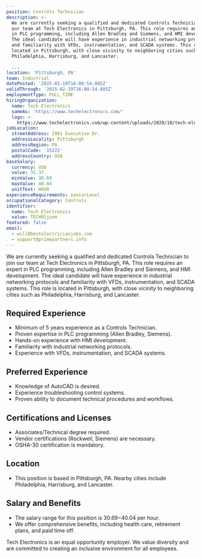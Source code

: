 ```yaml
---
position: Controls Technician
description: >-
  We are currently seeking a qualified and dedicated Controls Technician to join
  our team at Tech Electronics in Pittsburgh, PA. This role requires an expert
  in PLC programming, including Allen Bradley and Siemens, and HMI development.
  The ideal candidate will have experience in industrial networking protocols
  and familiarity with VFDs, instrumentation, and SCADA systems. This role is
  located in Pittsburgh, with close vicinity to neighboring cities such as
  Philadelphia, Harrisburg, and Lancaster.

  ...
location: 'Pittsburgh, PA'
team: Industrial
datePosted: '2025-01-19T16:08:54.885Z'
validThrough: '2025-02-19T16:08:54.885Z'
employmentType: FULL_TIME
hiringOrganization:
  name: Tech Electronics
  sameAs: 'https://www.techelectronics.com/'
  logo: >-
    https://www.techelectronics.com/wp-content/uploads/2020/10/tech-electronics-logo.png
jobLocation:
  streetAddress: 2991 Executive Dr.
  addressLocality: Pittsburgh
  addressRegion: PA
  postalCode: '15222'
  addressCountry: USA
baseSalary:
  currency: USD
  value: 35.37
  minValue: 30.69
  maxValue: 40.04
  unitText: HOUR
experienceRequirements: seniorLevel
occupationalCategory: Controls
identifier:
  name: Tech Electronics
  value: TECH9ljyem
featured: false
email:
  - will@bestelectricianjobs.com
  - support@primepartners.info
---
```




We are currently seeking a qualified and dedicated Controls Technician to join our team at Tech Electronics in Pittsburgh, PA. This role requires an expert in PLC programming, including Allen Bradley and Siemens, and HMI development. The ideal candidate will have experience in industrial networking protocols and familiarity with VFDs, instrumentation, and SCADA systems. This role is located in Pittsburgh, with close vicinity to neighboring cities such as Philadelphia, Harrisburg, and Lancaster.

## Required Experience

- Minimum of 5 years experience as a Controls Technician.
- Proven expertise in PLC programming (Allen Bradley, Siemens).
- Hands-on experience with HMI development.
- Familiarity with industrial networking protocols.
- Experience with VFDs, instrumentation, and SCADA systems.

## Preferred Experience

- Knowledge of AutoCAD is desired.
- Experience troubleshooting control systems.
- Proven ability to document technical procedures and workflows.

## Certifications and Licenses

- Associates/Technical degree required.
- Vendor certifications (Rockwell, Siemens) are necessary.
- OSHA-30 certification is mandatory.

## Location

- This position is based in Pittsburgh, PA. Nearby cities include Philadelphia, Harrisburg, and Lancaster.

## Salary and Benefits

- The salary range for this position is $30.69-$40.04 per hour.
- We offer comprehensive benefits, including health care, retirement plans, and paid time off. 

Tech Electronics is an equal opportunity employer. We value diversity and are committed to creating an inclusive environment for all employees.
